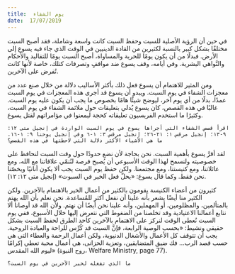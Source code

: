 ```yaml
---
title:  يوم الشفاء
date:  17/07/2019
---
```


في حين أن الرؤية الأصلية للسبت وحفظ السبت كانت واسعة وشاملة، فقد أصبح السبت مختلفًا بشكل كبير بالنسبة لكثيرين من القادة الدينيين في الوقت الذي جاء فيه يسوع إلى الأرض. فبدلًا من أن يكون يومًا للحرية والمساواة، أصبح السبت يومًا للتقاليد والأحكام والنَّواهي البشرية. وفي أيامه، وقف يسوع ضد مواقفٍ وتصرفات كتلك، خاصة لأنها كانت تُفرض على الآخرين.

ومن المثير للاهتمام أن يسوع فعل ذلك بأكثر الأساليب دلالة من خلال صنع عدد من معجزات الشفاء في يوم السبت. ويبدو أن يسوع قد أجرى هذه المعجزات في يوم السبت عمدًا، بدلًا من أي يوم آخر، ليوضح شيئًا هامًا بخصوص ما يجب أن يكون عليه يوم السبت. غالبًا في هذه القصص، كان يسوع يُدلي بتعليقات حول ملائمة الشفاء في يوم السبت، وكثيرًا ما استخدم الفريسيون تعليقاته كحجة ليمعنوا في مؤامراتهم لقتل يسوع.

`اقرأ قصص الشفاء التي أجراها يسوع في يوم السبت الواردة في إنجيل متى ١٢: ٩-١٣؛ إنجيل مرقس ١: ٢١-٢٦؛ إنجيل مرقس ٣: ١-٦ وفي إنجيل يوحنا ٩: ١-١٦. ما هي الأشياء الأكثر دلالة التي لاحظتها في هذه القصص؟`

لقد أقرَّ يسوع بأهمية السبت. نحن بحاجة لأن نضع حدودًا حول وقت السبت لنحافظ على خصوصيته ولنسمح لهذا الوقت الأسبوعي أن يُصبح فرصة لنُنمّي علاقاتنا مع الله، ومع عائلاتنا، ومع كنيستنا، ومع مجتمعنا. ولكن حفظ يوم السبت يجب ألا يكون أنانيًا ويخصّنا نحن فقط. وكما قال يسوع: «يحلّ فعل الخير في السبوت» (إنجيل متى ١٢: ١٢).

كثيرون من أعضاء الكنيسة يقومون بالكثير من أعمال الخير بالاهتمام بالآخرين. ولكن الكثير منا أيضًا يشعر بأنه علينا أن نفعل أكثر للمُساعدة. نحن نعلم بأن الله يهتم بالمتألمين، والمظلومين، أو المهملين، وأنه علينا نحن أيضًا أن نهتم. ولأن الله قد أوصانا ألا نتابع أعمالنا الاعتيادية وقد تخلصنا من الضغوط التي نتعرض إليها خلال الأسبوع، ففي يوم السبت نُعطى الوقت لنركز على الاهتمام بالآخرين كأحد الطرق لحفظ السبت بشكل حقيقي ونشيط: «بحسب الوصية الرابعة، فإنَّ السبت قد كُرِّس للراحة والعبادة الروحية. يجب أن تتوقف كل الأعمال والأشغال الدنيوية، ولكن أعمال الرحمة والعطاء التي هي حسب قصد الرب… فك ضيق المتضايقين، وتعزية الحزانى، هي أعمال محبة تعطي إكرامًا ليوم الله المقدس» (روح النبوة، Welfare Ministry, page 77).

`ما الذي تفعله لخير الآخرين في يوم السبت؟`